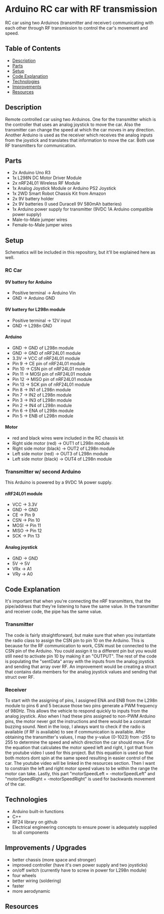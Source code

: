 # Arduino RC car with RF transmission

RC car using two Arduinos (transmitter and receiver) communicating with each other through RF transmission to control the car's movement and speed.

## Table of Contents
* [Description](#description)
* [Parts](#parts)
* [Setup](#setup)
* [Code Explanation](#codeexplanation)
* [Technologies](#technologies)
* [Improvements](#improvements)
* [Resources](#resources)

## Description

Remote controlled car using two Arduinos. One for the transmitter which is the controller that uses an analog joystick to move the car. Also the transmitter can change the speed at which the car moves in any direction. Another Arduino is used as the receiver which receives the analog inputs from the joystick and translates that information to move the car. Both use RF transmitters for communication.

## Parts

- 2x Arduino Uno R3
- 1x L298N DC Motor Driver Module
- 2x nRF24L01 Wireless RF Module
- 1x Analog Joystick Module or Arduino PS2 Joystick
- 1x 2WD Smart Robot Chassis Kit from Amazon
- 2x 9V battery holder
- 2x 9V batteries (I used Duracell 9V 580mAh batteries)
- 1x Arduino power supply for transmitter (9VDC 1A Arduino compatible power supply)
- Male-to-Male jumper wires
- Female-to-Male jumper wires

## Setup

Schematics will be included in this repository, but it'll be explained here as well.

### RC Car

#### 9V battery for Arduino
- Positive terminal -> Arduino Vin
- GND -> Arduino GND

#### 9V battery for L298n module
- Positive terminal -> 12V input
- GND -> L298n GND

#### Arduino 
- GND -> GND of L298n module
- GND -> GND of nRF24L01 module
- 3.3V -> VCC of nRF24L01 module
- Pin 9 -> CE pin of nRF24L01 module
- Pin 10 -> CSN pin of nRF24L01 module
- Pin 11 -> MOSI pin of nRF24L01 module
- Pin 12 -> MISO pin of nRF24L01 module
- Pin 13 -> SCK pin of nRF24L01 module
- Pin 8 -> IN1 of L298n module
- Pin 7 -> IN2 of L298n module
- Pin 3 -> IN3 of L298n module
- Pin 2 -> IN4 of L298n module
- Pin 6 -> ENA of L298n module
- Pin 5 -> ENB of L298n module

#### Motor
- red and black wires were included in the RC chassis kit
- Right side motor (red) -> OUT1 of L298n module
- Right side motor (black) -> OUT2 of L298n module
- Left side motor (red) -> OUT3 of L298n module
- Left side motor (black) -> OUT4 of L298n module

### Transmitter w/ second Arduino
This Arduino is powered by a 9VDC 1A power supply.

#### nRF24L01 module
- VCC -> 3.3V 
- GND -> GND 
- CE -> Pin 9
- CSN -> Pin 10
- MOSI -> Pin 11
- MISO -> Pin 12
- SCK -> Pin 13

#### Analog joystick
- GND -> GND
- 5V -> 5V
- VRx -> A1
- VRy -> A0

## Code Explanation

It's important that when you're connecting the nRF transmitters, that the pipe/address that they're listening to have the same value. In the transmitter and receiver code, the pipe has the same value.

### Transmitter
  The code is fairly straightforward, but make sure that when you instantiate the radio class to assign the CSN pin to pin 10 on the Arduino. This is because for the RF communication to work, CSN must be connected to the CSN pin of the Arduino. You could assign it to a different pin but you would still need to activate pin 10 by making it an "OUTPUT". The rest of the code is populating the "sentData" array with the inputs from the analog joystick and sending that array over RF. An improvement would be creating a struct that contains data members for the analog joystick values and sending that struct over RF.

### Receiver
  To start with the assigning of pins, I assigned ENA and ENB from the L298n module to pins 6 and 5 because those two pins generate a PWM frequency of 980Hz. This allows the vehicle to respond quickly to inputs from the analog joystick. Also when I had these pins assigned to non-PWM Arduino pins, the motor never got the instructions and there would be a constant buzzing sound.
  Next in the loop, I always want to check if the radio is available (if RF is available) to see if communication is available. After obtaining the transmitter's values, I map the y-value (0-1023) from -255 to 255 to determine the speed and which direction the car should move. For the equation that calculates the motor speed left and right, I got that from the youtube video I used for this project. But this equation is used so that both motors dont spin at the same speed resulting in easier control of the car. The youtube video will be linked in the resources section. Then I want to constrain the left and right motor speed values to be within the range the motor can take. Lastly, this part "motorSpeedLeft = -motorSpeedLeft" and "motorSpeedRight = -motorSpeedRight" is used for backwards movement of the car.

## Technologies

- Arduino built-in functions
- C++
- RF24 library on github
- Electrical engineering concepts to ensure power is adequately supplied to all components

## Improvements / Upgrades

- better chassis (more space and stronger)
- improved controller (have it's own power supply and two joysticks)
- on/off switch (currently have to screw in power for L298n module)
- four wheels
- better wiring (soldering)
- faster
- more aerodynamic

## Resources
